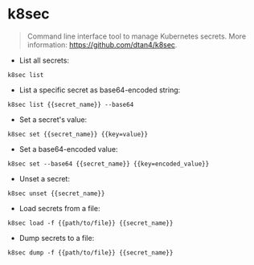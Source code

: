 # k8sec

> Command line interface tool to manage Kubernetes secrets.
> More information: <https://github.com/dtan4/k8sec>.

- List all secrets:

`k8sec list`

- List a specific secret as base64-encoded string:

`k8sec list {{secret_name}} --base64`

- Set a secret's value:

`k8sec set {{secret_name}} {{key=value}}`

- Set a base64-encoded value:

`k8sec set --base64 {{secret_name}} {{key=encoded_value}}`

- Unset a secret:

`k8sec unset {{secret_name}}`

- Load secrets from a file:

`k8sec load -f {{path/to/file}} {{secret_name}}`

- Dump secrets to a file:

`k8sec dump -f {{path/to/file}} {{secret_name}}`
